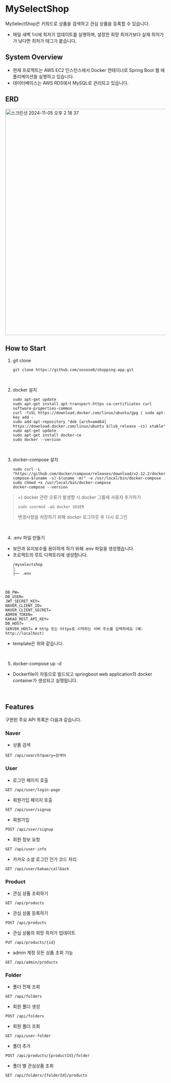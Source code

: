 # MySelectShop 

MySelectShop은 키워드로 상품을 검색하고 관심 상품을 등록할 수 있습니다.
- 매일 새벽 1시에 최저가 업데이트를 실행하며, 설정한 희망 최저가보다 실제 최저가가 낮다면 최저가 태그가 붙습니다.

## System Overview 

- 현재 프로젝트는 AWS EC2 인스턴스에서 Docker 컨테이너로 Spring Boot 웹 애플리케이션을 실행하고 있습니다. 
- 데이터베이스는 AWS RDS에서 MySQL로 관리되고 있습니다.

## ERD 

<img width="710" alt="스크린샷 2024-11-05 오후 2 18 37" src="https://github.com/user-attachments/assets/f2257b56-f0a5-497a-b5e8-4c9c3e9f3ff0">

## How to Start

1. git clone 
    ```
   git clone https://github.com/sososo0/shopping-app.git
   ```
   
<br>

2. docker 설치 
    ```
   sudo apt-get update
   sudo apt-get install apt-transport-https ca-certificates curl software-properties-common
   curl -fsSL https://download.docker.com/linux/ubuntu/gpg | sudo apt-key add -
   sudo add-apt-repository "deb [arch=amd64] https://download.docker.com/linux/ubuntu $(lsb_release -cs) stable"
   sudo apt-get update
   sudo apt-get install docker-ce
   sudo docker --version
   ```
   
<br>

3. docker-compose 설치
    ```
   sudo curl -L "https://github.com/docker/compose/releases/download/v2.12.2/docker-compose-$(uname -s)-$(uname -m)" -o /usr/local/bin/docker-compose
   sudo chmod +x /usr/local/bin/docker-compose
   docker-compose --version
   ```

> +) docker 관련 오류가 발생할 시
> docker 그룹에 사용자 추가하기 
> ```
> sudo usermod -aG docker $USER
> ```
> 
> 변경사항을 저장하기 위해 docker 로그아웃 후 다시 로그인 

<br>

4. .env 파일 만들기 

- 보안과 유지보수를 용이하게 하기 위해 .env 파일을 생성했습니다. 
- 프로젝트의 루트 디렉토리에 생성합니다.
    ```
    /myselectshop
    │
    ├── .env
    ```
<br>

```
DB_PW=
DB_USER=
JWT_SECRET_KEY=
NAVER_CLIENT_ID=
NAVER_CLIENT_SECRET=
ADMIN_TOKEN=
KAKAO_REST_API_KEY=
DB_HOST=
SERVER_HOST= # http 또는 https로 시작하는 서버 주소를 입력하세요 (예: http://localhost)
```

- template은 위와 같습니다. 

<br>

5. docker-compose up -d 

- Dockerfile이 자동으로 빌드되고 springboot web application의 docker container가 생성되고 실행됩니다.

<br>

## Features

구현된 주요 API 목록은 다음과 같습니다. 

### Naver 

- 상품 검색

```
GET /api/search?query=검색어
```

### User 

- 로그인 페이지 호출 

```
GET /api/user/login-page
```

- 회원가입 페이지 호출 

```
GET /api/user/signup
```

- 회원가입 

```
POST /api/user/signup
```

- 회원 정보 요청 

```
GET /api/user-info
```

- 카카오 소셜 로그인 인가 코드 처리 

```
GET /api/user/kakao/callback
```

### Product 

- 관심 상품 조회하기

```
GET /api/products
```

- 관심 상품 등록하기 

```
POST /api/products
```

- 관심 상품의 희망 최저가 업데이트 

```
PUT /api/products/{id}
```

- admin 계정 모든 상품 조회 기능 

```
GET /api/admin/products
```

### Folder 

- 폴더 전체 조회 

```
GET /api/folders
```

- 회원 폴더 생성 

```
POST /api/folders
```

- 회원 폴더 조회 

```
GET /api/user-folder
```

- 폴더 추가 

```
POST /api/products/{productId}/folder
```

- 폴더 별 관심상품 조회 

```
GET /api/folders/{folderId}/products
```
